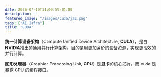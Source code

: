 ```yaml
---
date: 2026-07-10T11:00:59-04:00
description: ""
featured_image: "/images/cuda/jaz.png"
tags: ["AI Infra"]
title: "CUDA"
---
```


**统一计算设备架构**（Compute Unified Device Architecture, **CUDA**），是由**NVIDIA**推出的通用并行计算架构。目的是用更加廉价的设备资源，实现更高效的并行计算。

**图形处理器**（Graphics Processing Unit, **GPU**）是**显卡**的核心芯片，而 cuda 是暴露 GPU 的编程接口。